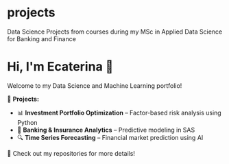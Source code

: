# projects
Data Science Projects from courses during my MSc in Applied Data Science for Banking and Finance

# Hi, I'm Ecaterina 👋  
Welcome to my Data Science and Machine Learning portfolio!  

🚀 **Projects:**  
- 📊 **Investment Portfolio Optimization** – Factor-based risk analysis using Python  
- 🏦 **Banking & Insurance Analytics** – Predictive modeling in SAS  
- 🔍 **Time Series Forecasting** – Financial market prediction using AI  

📂 Check out my repositories for more details!  
